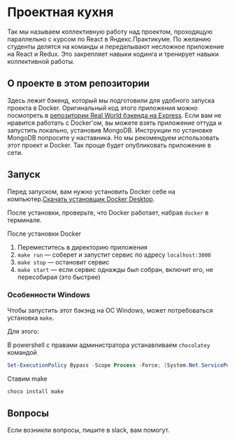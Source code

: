 # Проектная кухня

Так мы называем коллективную работу над проектом, проходящую параллельно с курсом по React в Яндекс.Практикуме. По желанию студенты делятся на команды и переделывают несложное приложение на React и Redux. Это закрепляет навыки кодинга и тренирует навыки коллективной работы.

## О проекте в этом репозитории

Здесь лежит бэкенд, который мы подготовили для удобного запуска проекта в Docker. Оригинальный код этого приложения можно посмотреть в [репозитории Real World бэкенда на Express](https://github.com/gothinkster/node-express-realworld-example-app). Если вам не нравится работать с Docker'ом, вы можете взять приложение оттуда и запустить локально, установив MongoDB. Инструкции по установке MongoDB попросите у наставника. Но мы рекомендуем использовать этот проект и Docker. Так проще будет опубликовать приложение в сети.



## Запуск

Перед запуском, вам нужно установить Docker себе на компьютер.[Скачать установщик Docker Desktop](https://www.docker.com/get-started).

После установки, проверьте, что Docker работает, набрав `docker` в терминале.

После установки Docker

1. Переместитесь в директорию приложения
2. `make run` — соберет и запустит сервис по адресу `localhost:3000`
3. `make stop` — остановит сервис
4. `make start` — если сервис однажды был собран, включит его, не пересобирая (это быстрее)

### Особенности Windows

Чтобы запустить этот бэкэнд на ОС Windows, может потребоваться установка `make`. 

Для этого:

В powershell с правами администратора устанавливаем `chocolatey` командой

```powershell
Set-ExecutionPolicy Bypass -Scope Process -Force; [System.Net.ServicePointManager]::SecurityProtocol = [System.Net.ServicePointManager]::SecurityProtocol -bor 3072; iex ((New-Object System.Net.WebClient).DownloadString('https://community.chocolatey.org/install.ps1'))
```

Ставим make

```powershell
choco install make
```

## Вопросы

Если возникли вопросы, пишите в slack, вам помогут.
